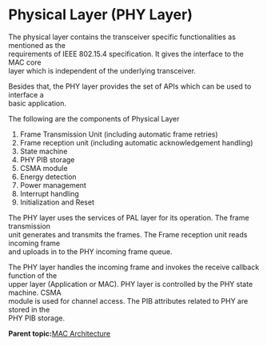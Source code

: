 # Physical Layer \(PHY Layer\)

The physical layer contains the transceiver specific functionalities as mentioned as the<br /> requirements of IEEE 802.15.4 specification. It gives the interface to the MAC core<br /> layer which is independent of the underlying transceiver.

Besides that, the PHY layer provides the set of APIs which can be used to interface a<br /> basic application.

The following are the components of Physical Layer

1.  Frame Transmission Unit \(including automatic frame retries\)
2.  Frame reception unit \(including automatic acknowledgement handling\)
3.  State machine
4.  PHY PIB storage
5.  CSMA module
6.  Energy detection
7.  Power management
8.  Interrupt handling
9.  Initialization and Reset

The PHY layer uses the services of PAL layer for its operation. The frame transmission<br /> unit generates and transmits the frames. The Frame reception unit reads incoming frame<br /> and uploads in to the PHY incoming frame queue.

The PHY layer handles the incoming frame and invokes the receive callback function of the<br /> upper layer \(Application or MAC\). PHY layer is controlled by the PHY state machine. CSMA<br /> module is used for channel access. The PIB attributes related to PHY are stored in the<br /> PHY PIB storage.

**Parent topic:**[MAC Architecture](GUID-56A791F2-A330-4D59-82FC-D9C6AFFBEC07.md)


